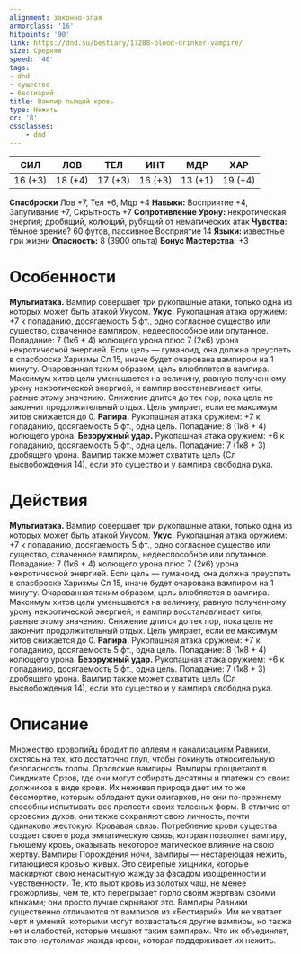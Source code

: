 ```yaml
---
alignment: законно-злая
armorclass: '16'
hitpoints: '90'
link: https://dnd.su/bestiary/17288-blood-drinker-vampire/
size: Средняя
speed: '40'
tags:
- dnd
- существо
- бестиарий
title: Вампир пьющий кровь
type: Нежить
cr: '8'
cssclasses:
    - dnd
---
```



| СИЛ | ЛОВ | ТЕЛ | ИНТ | МДР | ХАР |
|---|---|---|---|---|---|
| 16 (+3) | 18 (+4) | 17 (+3) | 16 (+3) | 13 (+1) | 19 (+4) |
**Спасброски** Лов +7, Тел +6, Мдр +4
**Навыки:** Восприятие +4, Запугивание +7, Скрытность +7
**Сопротивление Урону:** некротическая энергия; дробящий, колющий, рубящий от немагических атак
**Чувства:** тёмное зрение? 60 футов, пассивное Восприятие 14
**Языки:** известные при жизни
**Опасность:** 8 (3900 опыта)
**Бонус Мастерства:** +3


# Особенности
**Мультиатака.** Вампир совершает три рукопашные атаки, только одна из которых может быть атакой Укусом.
**Укус.** Рукопашная атака оружием: +7 к попаданию, досягаемость 5 фт., одно согласное существо или существо, схваченное вампиром, недееспособное или опутанное. Попадание: 7 (1к6 + 4) колющего урона плюс 7 (2к6) урона некротической энергией. Если цель — гуманоид, она должна преуспеть в спасброске Харизмы Сл 15, иначе будет очарована вампиром на 1 минуту. Очарованная таким образом, цель влюбляется в вампира. Максимум хитов цели уменьшается на величину, равную полученному урону некротической энергией, и вампир восстанавливает хиты, равные этому значению. Снижение длится до тех пор, пока цель не закончит продолжительный отдых. Цель умирает, если ее максимум хитов снижается до 0.
**Рапира.** Рукопашная атака оружием: +7 к попаданию, досягаемость 5 фт., одна цель. Попадание: 8 (1к8 + 4) колющего урона.
**Безоружный удар.** Рукопашная атака оружием: +6 к попаданию, досягаемость 5 фт., одна цель. Попадание: 7 (1к8 + 3) дробящего урона. Вампир также может схватить цель (Сл высвобождения 14), если это существо и у вампира свободна рука.


# Действия
**Мультиатака.** Вампир совершает три рукопашные атаки, только одна из которых может быть атакой Укусом.
**Укус.** Рукопашная атака оружием: +7 к попаданию, досягаемость 5 фт., одно согласное существо или существо, схваченное вампиром, недееспособное или опутанное. Попадание: 7 (1к6 + 4) колющего урона плюс 7 (2к6) урона некротической энергией. Если цель — гуманоид, она должна преуспеть в спасброске Харизмы Сл 15, иначе будет очарована вампиром на 1 минуту. Очарованная таким образом, цель влюбляется в вампира. Максимум хитов цели уменьшается на величину, равную полученному урону некротической энергией, и вампир восстанавливает хиты, равные этому значению. Снижение длится до тех пор, пока цель не закончит продолжительный отдых. Цель умирает, если ее максимум хитов снижается до 0.
**Рапира.** Рукопашная атака оружием: +7 к попаданию, досягаемость 5 фт., одна цель. Попадание: 8 (1к8 + 4) колющего урона.
**Безоружный удар.** Рукопашная атака оружием: +6 к попаданию, досягаемость 5 фт., одна цель. Попадание: 7 (1к8 + 3) дробящего урона. Вампир также может схватить цель (Сл высвобождения 14), если это существо и у вампира свободна рука.


# Описание
Множество кровопийц бродит по аллеям и канализациям Равники, охотясь на тех, кто достаточно глуп, чтобы покинуть относительную безопасность толпы.  Орзовские вампиры. Вампиры процветают в Синдикате Орзов, где они могут собирать десятины и платежи со своих должников в виде крови. Их неживая природа дает им то же бессмертие, которым обладают духи олигархов, но они по-прежнему способны испытывать все прелести своих телесных форм. В отличие от орзовских духов, они также сохраняют свою личность, почти одинаково жестокую. Кровавая связь. Потребление крови существа создает своего рода эмпатическую связь, которая позволяет вампиру, пьющему кровь, оказывать некоторое магическое влияние на свою жертву. Вампиры Порождения ночи, вампиры — нестареющая нежить, питающиеся кровью живых. Это свирепые хищники, которые маскируют свою ненасытную жажду за фасадом изощренности и чувственности. Те, кто пьют кровь из золотых чаш, не менее прожорливы, чем те, кто перегрызает горло своим жертвам своими клыками; они просто лучше скрывают это. Вампиры Равники существенно отличаются от вампиров из «Бестиарий». Им не хватает черт и умений, которыми могут похвастаться другие вампиры, но также нет и слабостей, которые мешают таким вампирам. Что их объединяет, так это неутолимая жажда крови, которая поддерживает их нежить.